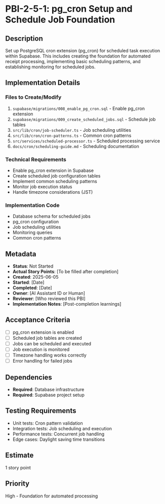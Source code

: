 # PBI-2-5-1: pg_cron Setup and Schedule Job Foundation

## Description

Set up PostgreSQL cron extension (pg_cron) for scheduled task execution within Supabase. This includes creating the
foundation for automated receipt processing, implementing basic scheduling patterns, and establishing monitoring for
scheduled jobs.

## Implementation Details

### Files to Create/Modify

1. `supabase/migrations/008_enable_pg_cron.sql` - Enable pg_cron extension
2. `supabase/migrations/009_create_scheduled_jobs.sql` - Schedule job tables
3. `src/lib/cron/job-scheduler.ts` - Job scheduling utilities
4. `src/lib/cron/cron-patterns.ts` - Common cron patterns
5. `src/services/scheduled-processor.ts` - Scheduled processing service
6. `docs/cron/scheduling-guide.md` - Scheduling documentation

### Technical Requirements

- Enable pg_cron extension in Supabase
- Create scheduled job configuration tables
- Implement common scheduling patterns
- Monitor job execution status
- Handle timezone considerations (JST)

### Implementation Code

- Database schema for scheduled jobs
- pg_cron configuration
- Job scheduling utilities
- Monitoring queries
- Common cron patterns

## Metadata

- **Status**: Not Started
- **Actual Story Points**: [To be filled after completion]
- **Created**: 2025-06-05
- **Started**: [Date]
- **Completed**: [Date]
- **Owner**: [AI Assistant ID or Human]
- **Reviewer**: [Who reviewed this PBI]
- **Implementation Notes**: [Post-completion learnings]

## Acceptance Criteria

- [ ] pg_cron extension is enabled
- [ ] Scheduled job tables are created
- [ ] Jobs can be scheduled and executed
- [ ] Job execution is monitored
- [ ] Timezone handling works correctly
- [ ] Error handling for failed jobs

## Dependencies

- **Required**: Database infrastructure
- **Required**: Supabase project setup

## Testing Requirements

- Unit tests: Cron pattern validation
- Integration tests: Job scheduling and execution
- Performance tests: Concurrent job handling
- Edge cases: Daylight saving time transitions

## Estimate

1 story point

## Priority

High - Foundation for automated processing
